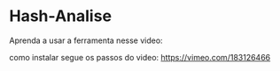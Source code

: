 # Hash-Analise
Aprenda a usar a ferramenta nesse video:

como instalar
segue os passos do video:
https://vimeo.com/183126466



